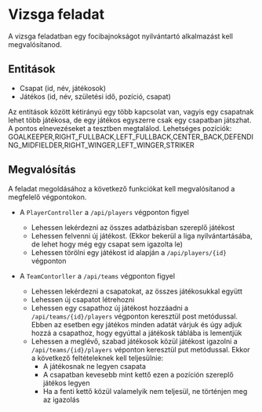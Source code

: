 # Vizsga feladat

A vizsga feladatban egy focibajnokságot nyilvántartó alkalmazást kell megvalósítanod.


## Entitások

* Csapat (id, név, játékosok)
* Játékos (id, név, születési idő, pozíció, csapat)

Az entitások között kétirányú egy több kapcsolat van, vagyis egy csapatnak lehet több játékosa,
de egy játékos egyszerre csak egy csapatban játszhat.
A pontos elnevezéseket a tesztben megtalálod.
Lehetséges pozíciók: GOALKEEPER,RIGHT_FULLBACK,LEFT_FULLBACK,CENTER_BACK,DEFENDING_MIDFIELDER,RIGHT_WINGER,LEFT_WINGER,STRIKER


## Megvalósítás

A feladat megoldásához a következő funkciókat kell megvalósítanod a megfelelő végpontokon.

* A `PlayerController` a `/api/players` végponton figyel
    * Lehessen lekérdezni az összes adatbázisban szereplő játékost
    * Lehessen felvenni új játékost. (Ekkor bekerül a liga nyilvántartásába, de lehet hogy még egy csapat
      sem igazolta le)
    * Lehessen törölni egy játékost id alapján a `/api/players/{id}` végponton

* A `TeamContorller` a `/api/teams` végponton figyel
    * Lehessen lekérdezni a csapatokat, az összes játékosukkal együtt
    * Lehessen új csapatot létrehozni
    * Lehessen egy csapathoz új játékost hozzáadni a `/api/teams/{id}/players` végponton keresztül post metódussal. Ebben az esetben
      egy játékos minden adatát várjuk és úgy adjuk hozzá a csapathoz, hogy egyúttal a játékosk táblába is lementjük
    * Lehessen a meglévő, szabad játékosok közül játékost igazolni a `/api/teams/{id}/players` véponton keresztül put metódussal.
      Ekkor a következő feltételeknek kell teljesülnie:
        * A játékosnak ne legyen csapata
        * A csapatban kevesebb mint kettő ezen a pozíción szereplő játékos legyen
        * Ha a fenti kettő közül valamelyik nem teljesül, ne történjen meg az igazolás
